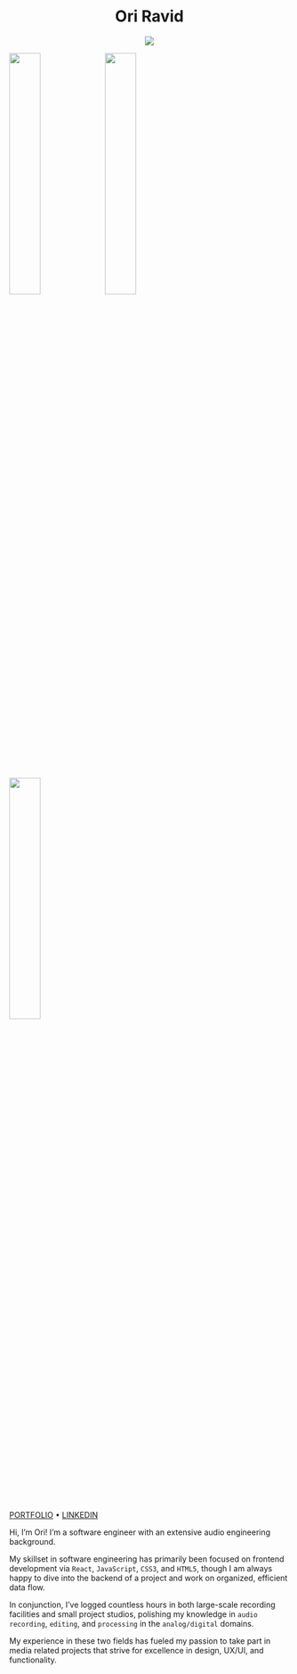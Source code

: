 <h1 align="center">Ori Ravid</h1>

<p align="center">
  <img src="https://media0.giphy.com/media/ZVik7pBtu9dNS/giphy.gif">
</p>

<p float="left">
  <img src="https://media0.giphy.com/media/ZVik7pBtu9dNS/giphy.gif" width="33.33333%" />
  <img src="https://media2.giphy.com/media/PiQejEf31116URju4V/giphy.gif" width="33.33333%" /> 
  <img src="https://media1.giphy.com/media/zOvBKUUEERdNm/giphy.gif" width="33.33333%" />
</p>

<p align="center">
  
  <a href="www.oriravid.com">PORTFOLIO</a> • <a href="https://www.linkedin.com/in/oriravid/">LINKEDIN</a>
</p>

<p align="center">

Hi, I’m Ori! I’m a software engineer with an extensive audio engineering background.

My skillset in software engineering has primarily been focused on frontend development via `React`, `JavaScript`, `CSS3`, and `HTML5`, though I am always happy to dive into the backend of a project and work on organized, efficient data flow.

In conjunction, I’ve logged countless hours in both large-scale recording facilities and small project studios, polishing my knowledge in `audio recording`, `editing`, and `processing` in the `analog/digital` domains.

My experience in these two fields has fueled my passion to take part in media related projects that strive for excellence in design, UX/UI, and functionality. 
</p>
